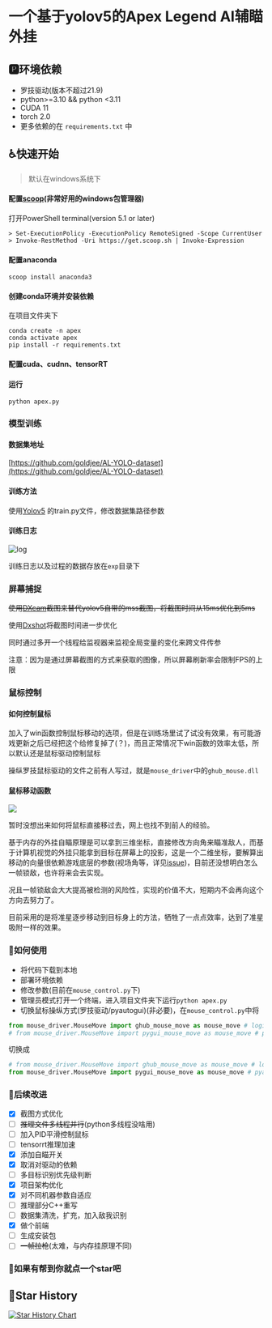# 一个基于yolov5的Apex Legend AI辅瞄外挂
## 🅿环境依赖
* 罗技驱动(版本不超过21.9)
* python>=3.10 && python <3.11
* CUDA 11
* torch 2.0
* 更多依赖的在 `requirements.txt` 中

## ♿快速开始
> 默认在windows系统下

#### 配置[scoop](https://scoop.sh/)(非常好用的windows包管理器)
打开PowerShell terminal(version 5.1 or later)
```
> Set-ExecutionPolicy -ExecutionPolicy RemoteSigned -Scope CurrentUser
> Invoke-RestMethod -Uri https://get.scoop.sh | Invoke-Expression
```

#### 配置anaconda
```
scoop install anaconda3
```

#### 创建conda环境并安装依赖
在项目文件夹下

```
conda create -n apex
conda activate apex
pip install -r requirements.txt
```
#### 配置cuda、cudnn、tensorRT

#### 运行
```
python apex.py
```

<!-- ## 项目流程图
![项目流程图](https://user-images.githubusercontent.com/103171084/240091322-a9e21a41-faa8-4ce8-96b5-0be957c86012.png) -->
### 模型训练
#### 数据集地址
[https://github.com/goldjee/AL-YOLO-dataset](https://github.com/goldjee/AL-YOLO-dataset)
#### 训练方法
使用[Yolov5](https://github.com/ultralytics/yolov5) 的train.py文件，修改数据集路径参数
#### 训练日志
![log](https://user-images.githubusercontent.com/103171084/240091844-4bfd3af3-9d92-412e-8697-6d3ec8adc904.png)

训练日志以及过程的数据存放在`exp`目录下
### 屏幕捕捉

~~使用[DXcam](https://github.com/ra1nty/DXcam)截图来替代yolov5自带的mss截图，将截图时间从15ms优化到5ms~~

使用[Dxshot](https://github.com/AI-M-BOT/DXcam/releases)将截图时间进一步优化

同时通过多开一个线程给监视器来监视全局变量的变化来跨文件传参

注意：因为是通过屏幕截图的方式来获取的图像，所以屏幕刷新率会限制FPS的上限

### 鼠标控制
#### 如何控制鼠标

加入了win函数控制鼠标移动的选项，但是在训练场里试了试没有效果，有可能游戏更新之后已经把这个给修复掉了(？)，而且正常情况下win函数的效率太低，所以默认还是鼠标驱动控制鼠标

操纵罗技鼠标驱动的文件之前有人写过，就是`mouse_driver`中的`ghub_mouse.dll`

#### 鼠标移动函数
![](https://user-images.githubusercontent.com/103171084/241761731-2293a5f2-6421-4d37-b353-d6ec7ea2ccc7.png)

暂时没想出来如何将鼠标直接移过去，网上也找不到前人的经验。

基于内存的外挂自瞄原理是可以拿到三维坐标，直接修改方向角来瞄准敌人，而基于计算机视觉的外挂只能拿到目标在屏幕上的投影，这是一个二维坐标，要解算出移动的向量很依赖游戏底层的参数(视场角等，详见[issue](https://github.com/EthanH3514/AL_Yolo/issues/3))，目前还没想明白怎么一帧锁敌，也许将来会去实现。

况且一帧锁敌会大大提高被检测的风险性，实现的价值不大，短期内不会再向这个方向去努力了。

目前采用的是将准星逐步移动到目标身上的方法，牺牲了一点点效率，达到了准星吸附一样的效果。

### 🤔如何使用
- 将代码下载到本地
- 部署环境依赖
- 修改参数(目前在`mouse_control.py`下)
- 管理员模式打开一个终端，进入项目文件夹下运行`python apex.py`
- 切换鼠标操纵方式(罗技驱动/pyautogui)(非必要)，在`mouse_control.py`中将
```python
from mouse_driver.MouseMove import ghub_mouse_move as mouse_move # logi驱动
# from mouse_driver.MouseMove import pygui_mouse_move as mouse_move # pyautogui
```
切换成
```python
# from mouse_driver.MouseMove import ghub_mouse_move as mouse_move # logi驱动
from mouse_driver.MouseMove import pygui_mouse_move as mouse_move # pyautogui
```

### 🎯后续改进

- [x] 截图方式优化
- [ ] ~~推理文件多线程并行~~(python多线程没啥用)
- [ ] 加入PID平滑控制鼠标
- [ ] tensorrt推理加速
- [x] 添加自瞄开关
- [x] 取消对驱动的依赖
- [ ] 多目标识别优先级判断
- [x] 项目架构优化
- [x] 对不同机器参数自适应
- [ ] 推理部分C++重写
- [ ] 数据集清洗，扩充，加入敌我识别
- [x] 做个前端
- [ ] 生成安装包
- [ ] ~~一帧拉枪~~(太难，与内存挂原理不同)

### 🤩如果有帮到你就点一个star吧

## 🎉Star History

[![Star History Chart](https://api.star-history.com/svg?repos=EthanH3514/AL_Yolo&type=Date)](https://star-history.com/#EthanH3514/AL_Yolo&Date)